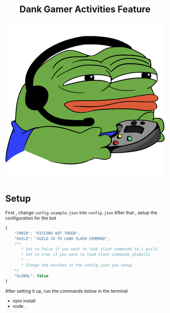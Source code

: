 <div align="center">
  <h1>Dank Gamer Activities Feature</h1>
  <img src="/public/dankgamer.png" alt="Dank Gamer Logo">
</div>

# Setup

First , change `config.example.json` into `config.json`
After that , setup the configuration for the bot

```js
{
    "TOKEN": "DISCORD BOT TOKEN",
    "GUILD": "GUILD ID TO LOAD SLASH COMMAND",
    /**
       * Set to false if you want to load slash commands to 1 guild
       * Set to true if you want to load slash commands globally
       * -
       * Change the boolean in the config.json you setup
    */
    "GLOBAL": false 
}
```

After setting it up, run the commands below in the terminal

* npm install
* node .